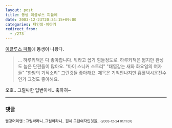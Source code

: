 ```yaml
---
layout: post
title: 동생 이글루스 피플에
date: 2003-12-23T20:34:15+09:00
categories: 타인의-이야기
redirect_from:
  - /273
---
```


<a href="http://eskimos.egloos.com/395/" target=bb>이글루스 피플</a>에 동생이 나왔다.

> ... 하루키책은 다 좋아합니다. 뭐라고 꼽기 힘들정도로. 하루키책은 짧지만 완성도 높은 단편들이 많아요. "마이 스니커 스토리" "태엽감는 새와 화요일의 여자들" "한밤의 기적소리" 그런것들 좋아해요. 제목은 기억안나지만 흡혈택시운전수인가 그것도 좋아해요. 

오호.. 그럴싸한 답변이네.. 축하혀~

* * *

### 댓글



<!--- cmt:571 --->
<!--- mail: --->
<!--- parent:0 --->

<small>빨강머리앤 : 그럴싸라니..그럴싸라니.. 원체 그런여자인것을.. <small>(2003-12-24 01:11:07)</small></small>

